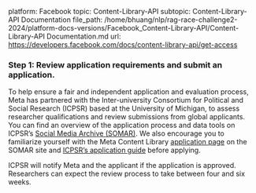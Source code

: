 platform: Facebook
topic: Content-Library-API
subtopic: Content-Library-API Documentation
file_path: /home/bhuang/nlp/rag-race-challenge2-2024/platform-docs-versions/Facebook_Content-Library-API/Content-Library-API Documentation.md
url: https://developers.facebook.com/docs/content-library-api/get-access


### **Step 1: Review application requirements and submit an application.**

To help ensure a fair and independent application and evaluation process, Meta has partnered with the Inter-university Consortium for Political and Social Research (ICPSR) based at the University of Michigan, to assess researcher qualifications and review submissions from global applicants. You can find an overview of the application process and data tools on ICPSR’s [Social Media Archive (SOMAR)](https://l.facebook.com/l.php?u=https%3A%2F%2Fsocialmediaarchive.org%2Frecord%2F52&h=AT1_7jhF518K63MvwoIYHoRQy48nUhAJ2xKqdwirZdhZro1rwJu5azJwnTitznBZq2WZO5Y5u9jDJQ7lrymwDAho219EjgHwZKLOsvWu6eBv4yegO9wSkrGfMwj1smk6L4Cm6x4j5eU6AOVY). We also encourage you to familiarize yourself with the Meta Content Library [application page](https://l.facebook.com/l.php?u=https%3A%2F%2Fsomar.infoready4.com%2F%23freeformCompetitionDetail%2F1910793&h=AT3mimCW7chqKjud0Ei_dDSATmOQJg1gDAT6_z5LL-lX9wWhKUKRJPZySy15pg0ihqbXAqWs53OWzaKVIcA6KeUYi-PsWX_-q9PJDkaVktFFiU8STZFnQ1dhh-M8q6iQuSfcEU2qLIhxTMnL) on the SOMAR site and [ICPSR’s application guide](https://l.facebook.com/l.php?u=https%3A%2F%2Fdocs.google.com%2Fdocument%2Fd%2F1iN4KOvFaYGZro23cB4j1FveouXMBcZnKl-yTUyx6fCg%2Fedit%3Fusp%3Dsharing&h=AT2sKmxh8ehYHpKRYcSLgUNTg1A2BBRMOrPqRFmPPMtfrEXKCz__bRnxRr-2B75PRRdE71snnEUUPSF6QJ0aRfxeee2_bTNAPgKO_3HLtSqVVp7roB6-09VsmTF-nQUtXRv7HFXGO1lYU0Y2) before applying.

ICPSR will notify Meta and the applicant if the application is approved. Researchers can expect the review process to take between four and six weeks.